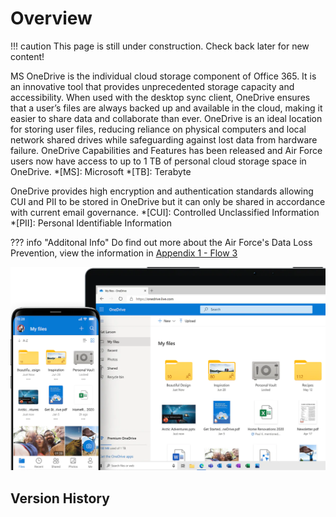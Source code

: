 # Overview

!!! caution
    This page is still under construction. Check back later for new content!

MS OneDrive is the individual cloud storage component of Office 365. It is an innovative tool that provides unprecedented storage capacity and accessibility. When used with the desktop sync client, OneDrive ensures that a user’s files are always backed up and available in the cloud, making it easier to share data and collaborate than ever. OneDrive is an ideal location for storing user files, reducing reliance on physical computers and local network shared drives while safeguarding against lost data from hardware failure. OneDrive Capabilities and Features has been released and Air Force users now have access to up to 1 TB of personal cloud storage space in OneDrive.
*[MS]: Microsoft
*[TB]: Terabyte

OneDrive provides high encryption and authentication standards allowing CUI and PII to be stored in OneDrive but it can only be shared in accordance with current email governance.
*[CUI]: Controlled Unclassified Information
*[PII]: Personal Identifiable Information

??? info "Additonal Info"
    Do find out more about the Air Force's Data Loss Prevention, view the information in [Appendix 1 - Flow 3](../flow3.md)

![onedrive-image](../static/images/onedrive/onedrive-overview.png)

## Version History